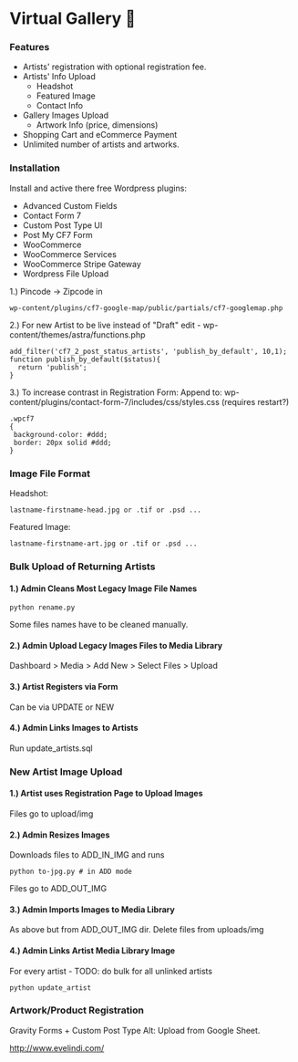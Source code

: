 # Virtual Gallery     :art:
### Features
* Artists' registration with optional registration fee.
* Artists' Info Upload
    * Headshot
    * Featured Image
    * Contact Info
* Gallery Images Upload
    * Artwork Info (price, dimensions)
* Shopping Cart and eCommerce Payment
* Unlimited number of artists and artworks.

### Installation
Install and active there free Wordpress plugins:
* Advanced Custom Fields
* Contact Form 7
* Custom Post Type UI
* Post My CF7 Form
* WooCommerce
* WooCommerce Services
* WooCommerce Stripe Gateway
* Wordpress File Upload

1.) Pincode -> Zipcode in
```
wp-content/plugins/cf7-google-map/public/partials/cf7-googlemap.php
```
2.) For new Artist to be live instead of "Draft" edit 
	- wp-content/themes/astra/functions.php
```
add_filter('cf7_2_post_status_artists', 'publish_by_default', 10,1);
function publish_by_default($status){
  return 'publish';
}
```
3.) To increase contrast in Registration Form:
Append to: wp-content/plugins/contact-form-7/includes/css/styles.css (requires restart?)
```
.wpcf7
{
 background-color: #ddd;
 border: 20px solid #ddd;
}
```


### Image File Format
Headshot:
```
lastname-firstname-head.jpg or .tif or .psd ...
```
Featured Image:
```
lastname-firstname-art.jpg or .tif or .psd ...
```
### Bulk Upload of Returning Artists

#### 1.) Admin Cleans Most Legacy Image File Names

```
python rename.py
```
Some files names have to be cleaned manually.
#### 2.) Admin Upload Legacy Images Files to Media Library
Dashboard > Media > Add New > Select Files > Upload

#### 3.) Artist Registers via Form
Can be via UPDATE or NEW

#### 4.) Admin Links Images to Artists
Run update_artists.sql

### New Artist Image Upload
#### 1.) Artist uses Registration Page to Upload Images
Files go to upload/img
#### 2.) Admin Resizes Images
Downloads files to ADD_IN_IMG
and runs
```
python to-jpg.py # in ADD mode
```
Files go to ADD_OUT_IMG
#### 3.) Admin Imports Images to Media Library
As above but from ADD_OUT_IMG dir.
Delete files from uploads/img

#### 4.) Admin Links Artist Media Library Image
For every artist - TODO: do bulk for all unlinked artists
```
python update_artist
```

### Artwork/Product Registration
Gravity Forms + Custom Post Type
Alt: Upload from Google Sheet.

http://www.evelindi.com/


